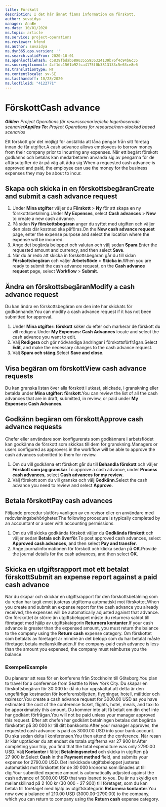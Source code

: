 ```yaml
---
title: Förskott
description: I det här ämnet finns information om förskott.
author: suvaidya
manager: AnnBe
ms.date: 10/01/2020
ms.topic: article
ms.service: project-operations
ms.reviewer: kfend
ms.author: suvaidya
ms.dyn365.ops.version: ''
ms.search.validFrom: 2020-10-01
ms.openlocfilehash: c5839fbdab58903555936324139b76f4c94b6c35
ms.sourcegitcommit: 4cf1dc1561b92fca4175f0b3813133c5e63ce8e6
ms.translationtype: HT
ms.contentlocale: sv-SE
ms.lasthandoff: 10/28/2020
ms.locfileid: "4122771"
---
```

# <a name="cash-advance"></a><span data-ttu-id="a3a81-103">Förskott</span><span class="sxs-lookup"><span data-stu-id="a3a81-103">Cash advance</span></span>

<span data-ttu-id="a3a81-104">_**Gäller:** Project Operations för resursscenarier/icke lagerbaserade scenarier_</span><span class="sxs-lookup"><span data-stu-id="a3a81-104">_**Applies To:** Project Operations for resource/non-stocked based scenarios_</span></span>

<span data-ttu-id="a3a81-105">Ett förskott gör det möjligt för anställda att låna pengar från sitt företag innan de får utgifter.</span><span class="sxs-lookup"><span data-stu-id="a3a81-105">A cash advance allows employees to borrow money from their company prior to incurring any expenses.</span></span> <span data-ttu-id="a3a81-106">När ett begärt förskott godkänns och betalas kan medarbetaren använda sig av pengarna för de affärsutgifter de är på väg att ådra sig.</span><span class="sxs-lookup"><span data-stu-id="a3a81-106">When a requested cash advance is approved and paid, the employee can use the money for the business expenses they may be about to incur.</span></span> 

## <a name="create-and-submit-a-cash-advance-request"></a><span data-ttu-id="a3a81-107">Skapa och skicka in en förskottsbegäran</span><span class="sxs-lookup"><span data-stu-id="a3a81-107">Create and submit a cash advance request</span></span>

1. <span data-ttu-id="a3a81-108">Under **Mina utgifter** väljer du **Förskott** > **Ny** för att skapa en ny förskottsbetalning.</span><span class="sxs-lookup"><span data-stu-id="a3a81-108">Under **My Expenses**, select **Cash advances** > **New** to create a new cash advance.</span></span> 
2. <span data-ttu-id="a3a81-109">På sidan **Ny förskottsbegäran** anger du syftet med utgiften och väljer den plats där kostnad ska påföras.</span><span class="sxs-lookup"><span data-stu-id="a3a81-109">On the **New cash advance request** page, enter the expense purpose and select the location where the expense will be incurred.</span></span>
3. <span data-ttu-id="a3a81-110">Ange det begärda beloppet och valutan och välj sedan **Spara**.</span><span class="sxs-lookup"><span data-stu-id="a3a81-110">Enter the requested amount and currency, and then select **Save**.</span></span> 
4. <span data-ttu-id="a3a81-111">När du är redo att skicka in förskottsbegäran går du till sidan **Förskottsbegäran** och väljer **Arbetsflöde** > **Skicka in**.</span><span class="sxs-lookup"><span data-stu-id="a3a81-111">When you are ready to submit the cash advance request, on the **Cash advance request** page, select **Workflow** > **Submit**.</span></span>

## <a name="modify-a-cash-advance-request"></a><span data-ttu-id="a3a81-112">Ändra en förskottsbegäran</span><span class="sxs-lookup"><span data-stu-id="a3a81-112">Modify a cash advance request</span></span>

<span data-ttu-id="a3a81-113">Du kan ändra en förskottsbegäran om den inte har skickats för godkännande.</span><span class="sxs-lookup"><span data-stu-id="a3a81-113">You can modify a cash advance request if it has not been submitted for approval.</span></span>

1. <span data-ttu-id="a3a81-114">Under **Mina utgifter: förskott** söker du efter och markerar de förskott du vill redigera.</span><span class="sxs-lookup"><span data-stu-id="a3a81-114">Under **My Expenses: Cash Advances** locate and select the cash advance you want to edit.</span></span>
2. <span data-ttu-id="a3a81-115">Välj **Redigera** och gör nödvändiga ändringar i förskottsförfrågan.</span><span class="sxs-lookup"><span data-stu-id="a3a81-115">Select **Edit**, and make the necessary changes to the cash advance request.</span></span> 
3. <span data-ttu-id="a3a81-116">Välj **Spara och stäng**.</span><span class="sxs-lookup"><span data-stu-id="a3a81-116">Select **Save and close**.</span></span>


## <a name="view-cash-advance-requests"></a><span data-ttu-id="a3a81-117">Visa begäran om förskott</span><span class="sxs-lookup"><span data-stu-id="a3a81-117">View cash advance requests</span></span>
<span data-ttu-id="a3a81-118">Du kan granska listan över alla förskott i utkast, skickade, i granskning eller betalda under **Mina utgifter: förskott**.</span><span class="sxs-lookup"><span data-stu-id="a3a81-118">You can review the list of all the cash advances that are in draft, submitted, in review, or paid under **My Expenses: Cash Advances**.</span></span> 

## <a name="approve-cash-advance-requests"></a><span data-ttu-id="a3a81-119">Godkänn begäran om förskott</span><span class="sxs-lookup"><span data-stu-id="a3a81-119">Approve cash advance requests</span></span>

<span data-ttu-id="a3a81-120">Chefer eller användare som konfigurerats som godkännare i arbetsflödet kan godkänna de förskott som skickas till dem för granskning.</span><span class="sxs-lookup"><span data-stu-id="a3a81-120">Managers or users configured as approvers in the workflow will be able to approve the cash advances submitted to them for review.</span></span> 

1. <span data-ttu-id="a3a81-121">Om du vill godkänna ett förskott går du till **Behandla förskott** och väljer **Förskott som jag granskar**.</span><span class="sxs-lookup"><span data-stu-id="a3a81-121">To approve a cash advance, under **Process cash advances**, select **Cash advances for my review**.</span></span>
2. <span data-ttu-id="a3a81-122">Välj förskott som du vill granska och välj **Godkänn**.</span><span class="sxs-lookup"><span data-stu-id="a3a81-122">Select the cash advance you need to review and select **Approve**.</span></span>  

## <a name="pay-cash-advances"></a><span data-ttu-id="a3a81-123">Betala förskott</span><span class="sxs-lookup"><span data-stu-id="a3a81-123">Pay cash advances</span></span> 
<span data-ttu-id="a3a81-124">Följande procedur slutförs vanligen av en revisor eller en användare med redovisningsbehörigheter.</span><span class="sxs-lookup"><span data-stu-id="a3a81-124">The following procedure is typically completed by an accountant or a user with accounting permissions.</span></span>

1. <span data-ttu-id="a3a81-125">Om du vill skicka godkända förskott väljer du **Godkända förskott** och väljer sedan **Betala och överför**.</span><span class="sxs-lookup"><span data-stu-id="a3a81-125">To post approved cash advances, select **Approved cash advances**, and then select **Pay and transfer**.</span></span>  
2. <span data-ttu-id="a3a81-126">Ange journalinformationen för förskott och klicka sedan på **OK**.</span><span class="sxs-lookup"><span data-stu-id="a3a81-126">Provide the journal details for the cash advances, and then select **OK**.</span></span> 

## <a name="submit-an-expense-report-against-a-paid-cash-advance"></a><span data-ttu-id="a3a81-127">Skicka en utgiftsrapport mot ett betalat förskott</span><span class="sxs-lookup"><span data-stu-id="a3a81-127">Submit an expense report against a paid cash advance</span></span> 

<span data-ttu-id="a3a81-128">När du skapar och skickar en utgiftsrapport för den förskottsbetalning som du redan har tagit emot justeras utgifterna automatiskt mot förskottet.</span><span class="sxs-lookup"><span data-stu-id="a3a81-128">When you create and submit an expense report for the cash advance you already received, the expenses will be automatically adjusted against that advance.</span></span> <span data-ttu-id="a3a81-129">Om förskottet är större än utgiftsbeloppet måste du returnera saldot till företaget med hjälp av utgiftskategorin **Returnera kontanter**.</span><span class="sxs-lookup"><span data-stu-id="a3a81-129">If your cash advance is greater than the expensed amount, you must return the balance to the company using the **Return cash** expense category.</span></span> <span data-ttu-id="a3a81-130">Om förskottet som betalats av företaget är mindre än det belopp som du har betalat måste företaget betala mellanskillnaden.</span><span class="sxs-lookup"><span data-stu-id="a3a81-130">If the company-paid cash advance is less than the amount you expensed, the company must reimburse you the balance.</span></span> 

### <a name="example"></a><span data-ttu-id="a3a81-131">Exempel</span><span class="sxs-lookup"><span data-stu-id="a3a81-131">Example</span></span>
<span data-ttu-id="a3a81-132">Du planerar att resa för en konferens från Stockholm till Göteborg.</span><span class="sxs-lookup"><span data-stu-id="a3a81-132">You plan to travel for a conference from Seattle to New York City.</span></span> <span data-ttu-id="a3a81-133">Du skapar en förskottsbegäran för 30 000 kr då du har uppskattat att detta är den ungefärliga kostnaden för konferensbiljetten, flygningar, hotell, måltider och taxiresor.</span><span class="sxs-lookup"><span data-stu-id="a3a81-133">You create a cash advance request for 3000.00 USD as you have estimated the cost of the conference ticket, flights, hotel, meals, and taxi to be apporximately this amount.</span></span> <span data-ttu-id="a3a81-134">Du kommer inte att få betalt om din chef inte har godkänt förfrågan.</span><span class="sxs-lookup"><span data-stu-id="a3a81-134">You will not be paid unless your manager approved this request.</span></span> <span data-ttu-id="a3a81-135">Efter att chefen har godkänt betalningen betalas det begärda förskottet på 30 000 kr till ditt bankkonto.</span><span class="sxs-lookup"><span data-stu-id="a3a81-135">After your manager approves, the requested cash advance is paid as 3000.00 USD into your bank account.</span></span> <span data-ttu-id="a3a81-136">Du ska sedan delta i konferensen.</span><span class="sxs-lookup"><span data-stu-id="a3a81-136">You then attend the conference.</span></span> <span data-ttu-id="a3a81-137">När resan är klar upptäcker du att endast de totala utgifterna var 27 900 kr.</span><span class="sxs-lookup"><span data-stu-id="a3a81-137">After completing your trip, you find that the total expenditure was only 2790.00 USD.</span></span> <span data-ttu-id="a3a81-138">Välj **Kontanter** i fältet **Betalningsmetod** och skicka in utgiften på 27 900 kr.</span><span class="sxs-lookup"><span data-stu-id="a3a81-138">Select **Cash** in the **Payment method** field, and submits your expense for 2790.00 USD.</span></span> <span data-ttu-id="a3a81-139">Det inskickade utgiftsbeloppet justeras automatiskt mot förskottet för de 30 000 kronorna som lånades ut till dig.</span><span class="sxs-lookup"><span data-stu-id="a3a81-139">Your submitted expense amount is automatically adjusted against the cash advance of 3000.00 USD that was loaned to you.</span></span> <span data-ttu-id="a3a81-140">Du är nu skyldig en mellanskillnad på 2 100 kr (30 000 - 27 900) till företaget, som du kan betala till företaget med hjälp av utgiftskategorin **Returnera kontanter**.</span><span class="sxs-lookup"><span data-stu-id="a3a81-140">You now owe a balance of 210.00 USD (3000.00-2790.00) to the company, which you can return to company using the **Return cash** expense category.</span></span> 
